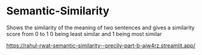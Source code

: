 # Semantic-Similarity

Shows the similarity of the meaning of two sentences and gives a similarity score from 0 to 1 
0 being least similar and 1 being most similar

https://rahul-rwat-semantic-similarity--precily-part-b-ajw4rz.streamlit.app/

